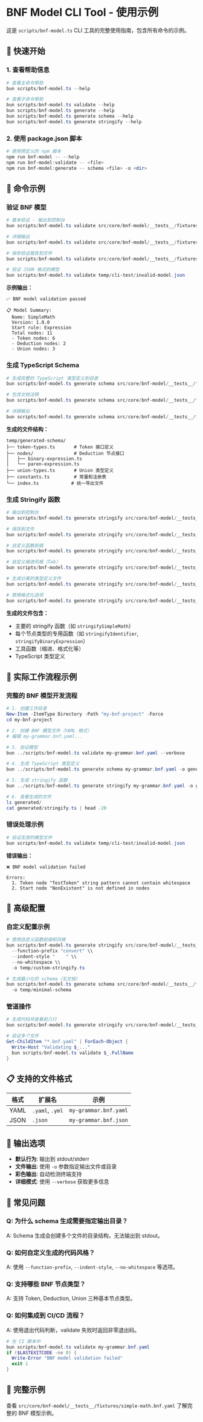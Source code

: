 # BNF Model CLI Tool - 使用示例

这是 `scripts/bnf-model.ts` CLI 工具的完整使用指南，包含所有命令的示例。

## 🚀 快速开始

### 1. 查看帮助信息

```powershell
# 查看主命令帮助
bun scripts/bnf-model.ts --help

# 查看子命令帮助
bun scripts/bnf-model.ts validate --help
bun scripts/bnf-model.ts generate --help
bun scripts/bnf-model.ts generate schema --help
bun scripts/bnf-model.ts generate stringify --help
```

### 2. 使用 package.json 脚本

```powershell
# 使用预定义的 npm 脚本
npm run bnf-model -- --help
npm run bnf-model:validate -- <file>
npm run bnf-model:generate -- schema <file> -o <dir>
```

## 📝 命令示例

### 验证 BNF 模型

```powershell
# 基本验证 - 输出到控制台
bun scripts/bnf-model.ts validate src/core/bnf-model/__tests__/fixtures/simple-math.bnf.yaml

# 详细输出
bun scripts/bnf-model.ts validate src/core/bnf-model/__tests__/fixtures/simple-math.bnf.yaml --verbose

# 保存验证报告到文件
bun scripts/bnf-model.ts validate src/core/bnf-model/__tests__/fixtures/simple-math.bnf.yaml -o validation-report.txt

# 验证 JSON 格式的模型
bun scripts/bnf-model.ts validate temp/cli-test/invalid-model.json
```

**示例输出：**
```
✅ BNF model validation passed

📋 Model Summary:
  Name: SimpleMath
  Version: 1.0.0
  Start rule: Expression
  Total nodes: 11
  - Token nodes: 6
  - Deduction nodes: 2
  - Union nodes: 3
```

### 生成 TypeScript Schema

```powershell
# 生成完整的 TypeScript 类型定义到目录
bun scripts/bnf-model.ts generate schema src/core/bnf-model/__tests__/fixtures/simple-math.bnf.yaml -o temp/generated-schema

# 包含文档注释
bun scripts/bnf-model.ts generate schema src/core/bnf-model/__tests__/fixtures/simple-math.bnf.yaml -o temp/generated-schema --include-docs

# 详细输出
bun scripts/bnf-model.ts generate schema src/core/bnf-model/__tests__/fixtures/simple-math.bnf.yaml -o temp/generated-schema --verbose
```

**生成的文件结构：**
```
temp/generated-schema/
├── token-types.ts       # Token 接口定义
├── nodes/               # Deduction 节点接口
│   ├── binary-expression.ts
│   └── paren-expression.ts
├── union-types.ts       # Union 类型定义
├── constants.ts         # 常量和注册表
└── index.ts            # 统一导出文件
```

### 生成 Stringify 函数

```powershell
# 输出到控制台
bun scripts/bnf-model.ts generate stringify src/core/bnf-model/__tests__/fixtures/simple-math.bnf.yaml

# 保存到文件
bun scripts/bnf-model.ts generate stringify src/core/bnf-model/__tests__/fixtures/simple-math.bnf.yaml -o temp/stringify-functions.ts

# 自定义函数前缀
bun scripts/bnf-model.ts generate stringify src/core/bnf-model/__tests__/fixtures/simple-math.bnf.yaml --function-prefix "render" -o temp/render-functions.ts

# 自定义缩进风格（Tab）
bun scripts/bnf-model.ts generate stringify src/core/bnf-model/__tests__/fixtures/simple-math.bnf.yaml --indent-style "\\t" -o temp/stringify-tabs.ts

# 生成分离的类型定义文件
bun scripts/bnf-model.ts generate stringify src/core/bnf-model/__tests__/fixtures/simple-math.bnf.yaml -o temp/stringify.ts --types-file

# 禁用格式化选项
bun scripts/bnf-model.ts generate stringify src/core/bnf-model/__tests__/fixtures/simple-math.bnf.yaml --no-whitespace --no-formatting -o temp/minimal-stringify.ts
```

**生成的文件包含：**
- 主要的 stringify 函数（如 `stringifySimpleMath`）
- 每个节点类型的专用函数（如 `stringifyIdentifier`, `stringifyBinaryExpression`）
- 工具函数（缩进、格式化等）
- TypeScript 类型定义

## 🎯 实际工作流程示例

### 完整的 BNF 模型开发流程

```powershell
# 1. 创建工作目录
New-Item -ItemType Directory -Path "my-bnf-project" -Force
cd my-bnf-project

# 2. 创建 BNF 模型文件（YAML 格式）
# 编辑 my-grammar.bnf.yaml...

# 3. 验证模型
bun ../scripts/bnf-model.ts validate my-grammar.bnf.yaml --verbose

# 4. 生成 TypeScript 类型定义
bun ../scripts/bnf-model.ts generate schema my-grammar.bnf.yaml -o generated/types --include-docs

# 5. 生成 stringify 函数
bun ../scripts/bnf-model.ts generate stringify my-grammar.bnf.yaml -o generated/stringify.ts --types-file

# 6. 查看生成的文件
ls generated/
cat generated/stringify.ts | head -20
```

### 错误处理示例

```powershell
# 验证无效的模型文件
bun scripts/bnf-model.ts validate temp/cli-test/invalid-model.json
```

**错误输出：**
```
❌ BNF model validation failed

Errors:
  1. Token node "TestToken" string pattern cannot contain whitespace
  2. Start node "NonExistent" is not defined in nodes
```

## 🔧 高级配置

### 自定义配置示例

```powershell
# 使用自定义函数前缀和风格
bun scripts/bnf-model.ts generate stringify src/core/bnf-model/__tests__/fixtures/simple-math.bnf.yaml \\
  --function-prefix "convert" \\
  --indent-style "    " \\
  --no-whitespace \\
  -o temp/custom-stringify.ts

# 生成最小化的 schema（无文档）
bun scripts/bnf-model.ts generate schema src/core/bnf-model/__tests__/fixtures/simple-math.bnf.yaml \\
  -o temp/minimal-schema
```

### 管道操作

```powershell
# 生成代码并查看前几行
bun scripts/bnf-model.ts generate stringify src/core/bnf-model/__tests__/fixtures/simple-math.bnf.yaml | Select-Object -First 20

# 验证多个文件
Get-ChildItem "*.bnf.yaml" | ForEach-Object { 
  Write-Host "Validating $_..."
  bun scripts/bnf-model.ts validate $_.FullName 
}
```

## 📋 支持的文件格式

| 格式 | 扩展名 | 示例 |
|------|--------|------|
| YAML | `.yaml`, `.yml` | `my-grammar.bnf.yaml` |
| JSON | `.json` | `my-grammar.bnf.json` |

## 🎨 输出选项

- **默认行为**: 输出到 stdout/stderr
- **文件输出**: 使用 `-o` 参数指定输出文件或目录
- **彩色输出**: 自动检测终端支持
- **详细模式**: 使用 `--verbose` 获取更多信息

## 🚨 常见问题

### Q: 为什么 schema 生成需要指定输出目录？
A: Schema 生成会创建多个文件的目录结构，无法输出到 stdout。

### Q: 如何自定义生成的代码风格？
A: 使用 `--function-prefix`, `--indent-style`, `--no-whitespace` 等选项。

### Q: 支持哪些 BNF 节点类型？
A: 支持 Token, Deduction, Union 三种基本节点类型。

### Q: 如何集成到 CI/CD 流程？
A: 使用退出代码判断，validate 失败时返回非零退出码。

```powershell
# 在 CI 脚本中
bun scripts/bnf-model.ts validate my-grammar.bnf.yaml
if ($LASTEXITCODE -ne 0) {
  Write-Error "BNF model validation failed"
  exit 1
}
```

## 🎉 完整示例

查看 `src/core/bnf-model/__tests__/fixtures/simple-math.bnf.yaml` 了解完整的 BNF 模型示例。
